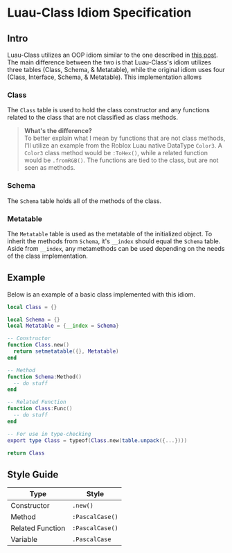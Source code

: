 # Luau-Class Idiom Specification
## Intro
Luau-Class utilizes an OOP idiom similar to the one described in [this post](https://devforum.roblox.com/t/a-new-object-oriented-programming-idiom-and-why-you-should-ditch-the-old-one/2070691/6).
The main difference between the two is that Luau-Class's idiom utilizes three tables (Class, Schema, & Metatable), while the original idiom uses four
(Class, Interface, Schema, & Metatable). This implementation allows 
### Class
The `Class` table is used to hold the class constructor and any functions related to the class that are not classified as class methods.
> **What's the difference?**<br>
> To better explain what I mean by functions that are not class methods, I'll utilize an example from the Roblox Luau native DataType `Color3`.
> A `Color3` class method would be `:ToHex()`, while a related function would be `.fromRGB()`. The functions are tied to the class, but are not
> seen as methods.
### Schema
The `Schema` table holds all of the methods of the class.
### Metatable
The `Metatable` table is used as the metatable of the initialized object. To inherit the methods from `Schema`, it's `__index` should equal
the `Schema` table. Aside from `__index`, any metamethods can be used depending on the needs of the class implementation.
## Example
Below is an example of a basic class implemented with this idiom.
```lua
local Class = {}

local Schema = {}
local Metatable = {__index = Schema}

-- Constructor
function Class.new()
  return setmetatable({}, Metatable)
end

-- Method
function Schema:Method()
  -- do stuff
end

-- Related Function
function Class:Func()
  -- do stuff
end

-- For use in type-checking
export type Class = typeof(Class.new(table.unpack({...})))

return Class
```
## Style Guide
| Type | Style       |
| ----------- | ----------- |
| Constructor | `.new()`    |
| Method      |`:PascalCase()`|
| Related Function |`:PascalCase()`|
| Variable | `.PascalCase` |
